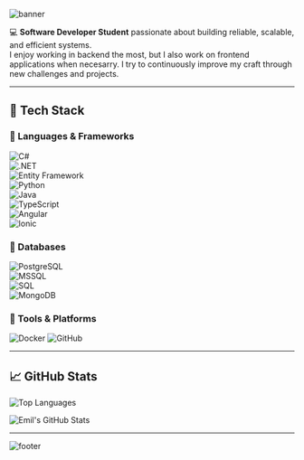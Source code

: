 <!-- Top Banner -->
![banner](https://capsule-render.vercel.app/api?type=waving&color=0:0077FF,100:00C4FF&height=200&section=header&text=👋%20Hi,%20I'm%20Emil%20💻&fontSize=45&fontColor=ffffff&fontAlignY=35&desc=Full-Stack%20Developer%20|%20C%23%20•%20.NET%20•%20Python%20•%20Java%20•%20Angular&descAlignY=60&descAlign=50)

💻 **Software Developer Student** passionate about building reliable, scalable, and efficient systems.  
I enjoy working in backend the most, but I also work on frontend applications when necesarry. I try to continuously improve my craft through new challenges and projects.  

---

## 🚀 Tech Stack  

### 🔹 Languages & Frameworks  
![C#](https://img.shields.io/badge/C%23-239120?style=for-the-badge&logo=c-sharp&logoColor=white)  
![.NET](https://img.shields.io/badge/.NET-512BD4?style=for-the-badge&logo=dotnet&logoColor=white)  
![Entity Framework](https://img.shields.io/badge/Entity%20Framework-512BD4?style=for-the-badge&logo=dotnet&logoColor=white)  
![Python](https://img.shields.io/badge/Python-3776AB?style=for-the-badge&logo=python&logoColor=white)  
![Java](https://img.shields.io/badge/Java-007396?style=for-the-badge&logo=openjdk&logoColor=white)  
![TypeScript](https://img.shields.io/badge/TypeScript-3178C6?style=for-the-badge&logo=typescript&logoColor=white)  
![Angular](https://img.shields.io/badge/Angular-DD0031?style=for-the-badge&logo=angular&logoColor=white)  
![Ionic](https://img.shields.io/badge/Ionic-3880FF?style=for-the-badge&logo=ionic&logoColor=white)  

### 🔹 Databases  
![PostgreSQL](https://img.shields.io/badge/PostgreSQL-316192?style=for-the-badge&logo=postgresql&logoColor=white)  
![MSSQL](https://img.shields.io/badge/Microsoft_SQL_Server-CC2927?style=for-the-badge&logo=microsoftsqlserver&logoColor=white)  
![SQL](https://img.shields.io/badge/SQL-4479A1?style=for-the-badge&logo=database&logoColor=white)  
![MongoDB](https://img.shields.io/badge/MongoDB-47A248?style=for-the-badge&logo=mongodb&logoColor=white)  


### 🔹 Tools & Platforms  
![Docker](https://img.shields.io/badge/Docker-2496ED?style=for-the-badge&logo=docker&logoColor=white) 
![GitHub](https://img.shields.io/badge/GitHub-181717?style=for-the-badge&logo=github&logoColor=white)  

---

## 📈 GitHub Stats  

![Top Languages](https://github-readme-stats.vercel.app/api/top-langs/?username=emil476m&layout=compact&theme=tokyonight)  


![Emil's GitHub Stats](https://github-readme-stats.vercel.app/api?username=emil476m&show_icons=true&theme=tokyonight)  


---


<!-- Footer Banner -->
![footer](https://capsule-render.vercel.app/api?type=waving&color=0:00C4FF,100:0077FF&height=120&section=footer&text=🚀%20Always%20Learning%20•%20Always%20Building%20🚀&fontSize=20&fontColor=ffffff)
